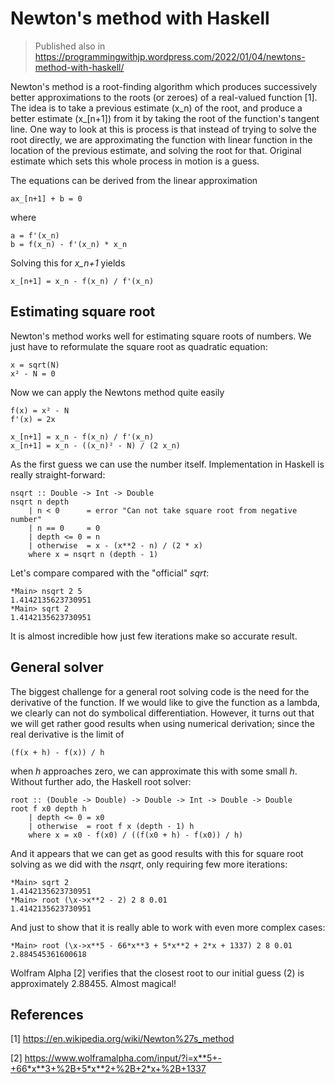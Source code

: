 # Newton's method with Haskell

> Published also in https://programmingwithjp.wordpress.com/2022/01/04/newtons-method-with-haskell/

Newton's method is a root-finding algorithm which produces successively better approximations to the roots (or zeroes)
of a real-valued function [1]. The idea is to take a previous estimate (x_n) of the root, and produce a better estimate
(x_[n+1]) from it by taking the root of the function's tangent line. One way to look at this is process is that instead
of trying to solve the root directly, we are approximating the function with linear function in the location of the
previous estimate, and solving the root for that. Original estimate which sets this whole process in motion is a guess.

The equations can be derived from the linear approximation

    ax_[n+1] + b = 0

where

    a = f'(x_n)
    b = f(x_n) - f'(x_n) * x_n

Solving this for *x_n+1* yields

    x_[n+1] = x_n - f(x_n) / f'(x_n)

## Estimating square root

Newton's method works well for estimating square roots of numbers. We just have to reformulate the square root as
quadratic equation:

    x = sqrt(N)
    x² - N = 0

Now we can apply the Newtons method quite easily

    f(x) = x² - N
    f'(x) = 2x

    x_[n+1] = x_n - f(x_n) / f'(x_n)
    x_[n+1] = x_n - ((x_n)² - N) / (2 x_n)

As the first guess we can use the number itself. Implementation in Haskell is really straight-forward:

    nsqrt :: Double -> Int -> Double
    nsqrt n depth
        | n < 0      = error "Can not take square root from negative number"
        | n == 0     = 0
        | depth <= 0 = n
        | otherwise  = x - (x**2 - n) / (2 * x)
        where x = nsqrt n (depth - 1)

Let's compare compared with the "official" *sqrt*:

    *Main> nsqrt 2 5
    1.4142135623730951
    *Main> sqrt 2
    1.4142135623730951

It is almost incredible how just few iterations make so accurate result.

## General solver

The biggest challenge for a general root solving code is the need for the derivative of the function. If we would like to
give the function as a lambda, we clearly can not do symbolical differentiation. However, it turns out that we will get rather
good results when using numerical derivation; since the real derivative is the limit of

    (f(x + h) - f(x)) / h

when *h* approaches zero, we can approximate this with some small *h*.  Without further ado, the Haskell root solver:

    root :: (Double -> Double) -> Double -> Int -> Double -> Double
    root f x0 depth h
        | depth <= 0 = x0
        | otherwise  = root f x (depth - 1) h
        where x = x0 - f(x0) / ((f(x0 + h) - f(x0)) / h)

And it appears that we can get as good results with this for square root solving as we did with the *nsqrt*, only
requiring few more iterations:

    *Main> sqrt 2
    1.4142135623730951
    *Main> root (\x->x**2 - 2) 2 8 0.01
    1.4142135623730951

And just to show that it is really able to work with even more complex cases:

    *Main> root (\x->x**5 - 66*x**3 + 5*x**2 + 2*x + 1337) 2 8 0.01
    2.884545361600618

Wolfram Alpha [2] verifies that the closest root to our initial guess (2) is approximately 2.88455. Almost magical!

## References

[1] https://en.wikipedia.org/wiki/Newton%27s_method

[2] https://www.wolframalpha.com/input/?i=x**5+-+66*x**3+%2B+5*x**2+%2B+2*x+%2B+1337

